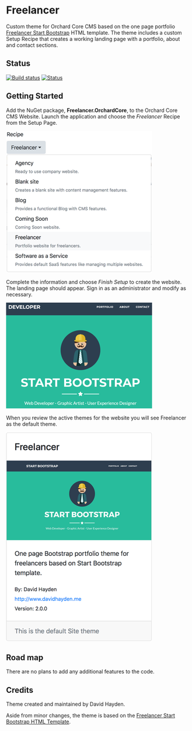 # Freelancer

Custom theme for Orchard Core CMS based on the one page portfolio [Freelancer Start Bootstrap](https://startbootstrap.com/template-overviews/freelancer/) HTML template. The theme includes a custom Setup Recipe that creates a working landing page with a portfolio, about and contact sections.

## Status

[![Build status](https://ci.appveyor.com/api/projects/status/wc8dydpub9cnr72d?svg=true)](https://ci.appveyor.com/project/davidhayden/freelancer) [![Status](https://img.shields.io/myget/davidhayden-ci/v/Freelancer.OrchardCore.svg)](https://www.myget.org/feed/davidhayden-ci/package/nuget/Freelancer.OrchardCore)

## Getting Started

Add the NuGet package, **Freelancer.OrchardCore**, to the Orchard Core CMS Website. Launch the application and choose the _Freelancer_ Recipe from the Setup Page.

![Freelancer Recipe for Orchard Core CMS](https://github.com/davidhayden/Freelancer/blob/master/assets/freelancer-recipe.png?raw=true)

Complete the information and choose _Finish Setup_ to create the website. The landing page should appear. Sign in as an administrator and modify as necessary.

![Freelancer Preview](https://github.com/davidhayden/Freelancer/blob/master/assets/orchard-core-cms-theme-landing-page.png?raw=true)

When you review the active themes for the website you will see Freelancer as the default theme.

![Freelancer Theme for Orchard Core CMS](https://github.com/davidhayden/Freelancer/blob/master/assets/orchard-core-cms-theme-freelancer.png?raw=true)

## Road map

There are no plans to add any additional features to the code.

## Credits

Theme created and maintained by David Hayden.

Aside from minor changes, the theme is based on the [Freelancer Start Bootstrap HTML Template](https://startbootstrap.com/template-overviews/freelancer/).
